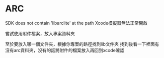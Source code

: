 # ARC
 SDK does not contain 'libarclite' at the path
Xcode模擬器無法正常開啟

嘗試使用附件檔案，放入專案資料夾

至於要放入哪一個文件夾，根據你專案的路徑找到lib文件夾
找到後看一下裡面有沒有arc資料夾，沒有的話將附件的檔案放入再回到xcode確認
